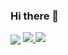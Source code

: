 ### Hi there 👋

<!--
**Mehdihmz/Mehdihmz** is a ✨ _special_ ✨ repository because its `README.md` (this file) appears on your GitHub profile.

Here are some ideas to get you started:

- 🔭 I’m currently working on ...
- 🌱 I’m currently learning ...
- 👯 I’m looking to collaborate on ...
- 🤔 I’m looking for help with ...
- 💬 Ask me about ...
- 📫 How to reach me: ...
- 😄 Pronouns: ...
- ⚡ Fun fact: ...
-->


<a href="https://github.com/Mehdihmz">
<img align="center" src="https://github-readme-stats.vercel.app/api?username=Mehdihmz&show_icons=true&count_private=true&include_all_commits=true" /></a>

<a href=&quothttps://github.com/Mehdihmz&quot>
  <img align=&quotcenter&quot src=&quothttps://github-readme-stats.vercel.app/api?username=Mehdihmz&show_icons=true&count_private=true&include_all_commits=true&quot />
</a>

<a href=&quothttps://github.com/Mehdihmz&quot>
 <img align=&quotcenter&quot src=&quothttps://github-readme-stats.vercel.app/api/top-langs/?username=Mehdihmz&quot />
</a>
